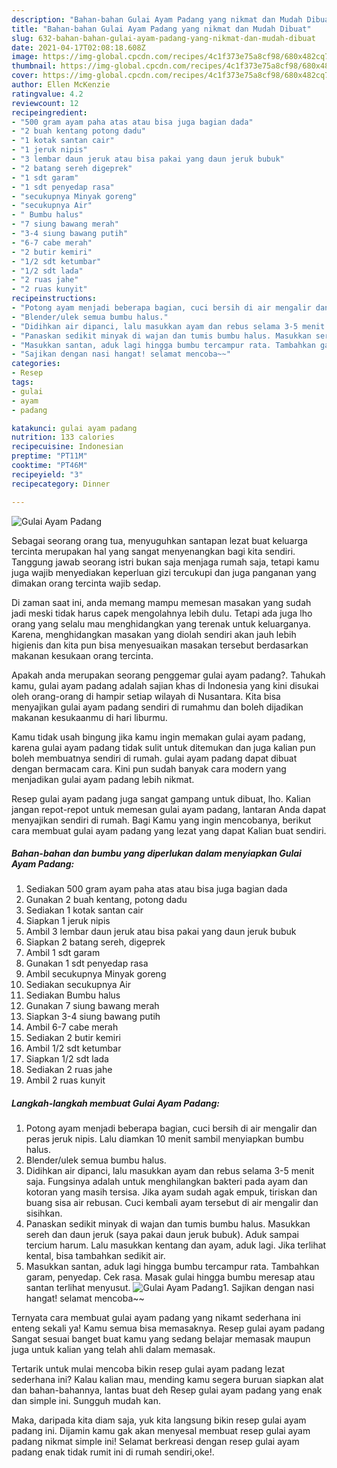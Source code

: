 ```yaml
---
description: "Bahan-bahan Gulai Ayam Padang yang nikmat dan Mudah Dibuat"
title: "Bahan-bahan Gulai Ayam Padang yang nikmat dan Mudah Dibuat"
slug: 632-bahan-bahan-gulai-ayam-padang-yang-nikmat-dan-mudah-dibuat
date: 2021-04-17T02:08:18.608Z
image: https://img-global.cpcdn.com/recipes/4c1f373e75a8cf98/680x482cq70/gulai-ayam-padang-foto-resep-utama.jpg
thumbnail: https://img-global.cpcdn.com/recipes/4c1f373e75a8cf98/680x482cq70/gulai-ayam-padang-foto-resep-utama.jpg
cover: https://img-global.cpcdn.com/recipes/4c1f373e75a8cf98/680x482cq70/gulai-ayam-padang-foto-resep-utama.jpg
author: Ellen McKenzie
ratingvalue: 4.2
reviewcount: 12
recipeingredient:
- "500 gram ayam paha atas atau bisa juga bagian dada"
- "2 buah kentang potong dadu"
- "1 kotak santan cair"
- "1 jeruk nipis"
- "3 lembar daun jeruk atau bisa pakai yang daun jeruk bubuk"
- "2 batang sereh digeprek"
- "1 sdt garam"
- "1 sdt penyedap rasa"
- "secukupnya Minyak goreng"
- "secukupnya Air"
- " Bumbu halus"
- "7 siung bawang merah"
- "3-4 siung bawang putih"
- "6-7 cabe merah"
- "2 butir kemiri"
- "1/2 sdt ketumbar"
- "1/2 sdt lada"
- "2 ruas jahe"
- "2 ruas kunyit"
recipeinstructions:
- "Potong ayam menjadi beberapa bagian, cuci bersih di air mengalir dan peras jeruk nipis. Lalu diamkan 10 menit sambil menyiapkan bumbu halus."
- "Blender/ulek semua bumbu halus."
- "Didihkan air dipanci, lalu masukkan ayam dan rebus selama 3-5 menit saja. Fungsinya adalah untuk menghilangkan bakteri pada ayam dan kotoran yang masih tersisa. Jika ayam sudah agak empuk, tiriskan dan buang sisa air rebusan. Cuci kembali ayam tersebut di air mengalir dan sisihkan."
- "Panaskan sedikit minyak di wajan dan tumis bumbu halus. Masukkan sereh dan daun jeruk (saya pakai daun jeruk bubuk). Aduk sampai tercium harum. Lalu masukkan kentang dan ayam, aduk lagi. Jika terlihat kental, bisa tambahkan sedikit air."
- "Masukkan santan, aduk lagi hingga bumbu tercampur rata. Tambahkan garam, penyedap. Cek rasa. Masak gulai hingga bumbu meresap atau santan terlihat menyusut."
- "Sajikan dengan nasi hangat! selamat mencoba~~"
categories:
- Resep
tags:
- gulai
- ayam
- padang

katakunci: gulai ayam padang 
nutrition: 133 calories
recipecuisine: Indonesian
preptime: "PT11M"
cooktime: "PT46M"
recipeyield: "3"
recipecategory: Dinner

---
```



![Gulai Ayam Padang](https://img-global.cpcdn.com/recipes/4c1f373e75a8cf98/680x482cq70/gulai-ayam-padang-foto-resep-utama.jpg)

Sebagai seorang orang tua, menyuguhkan santapan lezat buat keluarga tercinta merupakan hal yang sangat menyenangkan bagi kita sendiri. Tanggung jawab seorang istri bukan saja menjaga rumah saja, tetapi kamu juga wajib menyediakan keperluan gizi tercukupi dan juga panganan yang dimakan orang tercinta wajib sedap.

Di zaman  saat ini, anda memang mampu memesan masakan yang sudah jadi meski tidak harus capek mengolahnya lebih dulu. Tetapi ada juga lho orang yang selalu mau menghidangkan yang terenak untuk keluarganya. Karena, menghidangkan masakan yang diolah sendiri akan jauh lebih higienis dan kita pun bisa menyesuaikan masakan tersebut berdasarkan makanan kesukaan orang tercinta. 



Apakah anda merupakan seorang penggemar gulai ayam padang?. Tahukah kamu, gulai ayam padang adalah sajian khas di Indonesia yang kini disukai oleh orang-orang di hampir setiap wilayah di Nusantara. Kita bisa menyajikan gulai ayam padang sendiri di rumahmu dan boleh dijadikan makanan kesukaanmu di hari liburmu.

Kamu tidak usah bingung jika kamu ingin memakan gulai ayam padang, karena gulai ayam padang tidak sulit untuk ditemukan dan juga kalian pun boleh membuatnya sendiri di rumah. gulai ayam padang dapat dibuat dengan bermacam cara. Kini pun sudah banyak cara modern yang menjadikan gulai ayam padang lebih nikmat.

Resep gulai ayam padang juga sangat gampang untuk dibuat, lho. Kalian jangan repot-repot untuk memesan gulai ayam padang, lantaran Anda dapat menyajikan sendiri di rumah. Bagi Kamu yang ingin mencobanya, berikut cara membuat gulai ayam padang yang lezat yang dapat Kalian buat sendiri.

<!--inarticleads1-->

##### Bahan-bahan dan bumbu yang diperlukan dalam menyiapkan Gulai Ayam Padang:

1. Sediakan 500 gram ayam paha atas atau bisa juga bagian dada
1. Gunakan 2 buah kentang, potong dadu
1. Sediakan 1 kotak santan cair
1. Siapkan 1 jeruk nipis
1. Ambil 3 lembar daun jeruk atau bisa pakai yang daun jeruk bubuk
1. Siapkan 2 batang sereh, digeprek
1. Ambil 1 sdt garam
1. Gunakan 1 sdt penyedap rasa
1. Ambil secukupnya Minyak goreng
1. Sediakan secukupnya Air
1. Sediakan  Bumbu halus
1. Gunakan 7 siung bawang merah
1. Siapkan 3-4 siung bawang putih
1. Ambil 6-7 cabe merah
1. Sediakan 2 butir kemiri
1. Ambil 1/2 sdt ketumbar
1. Siapkan 1/2 sdt lada
1. Sediakan 2 ruas jahe
1. Ambil 2 ruas kunyit




<!--inarticleads2-->

##### Langkah-langkah membuat Gulai Ayam Padang:

1. Potong ayam menjadi beberapa bagian, cuci bersih di air mengalir dan peras jeruk nipis. Lalu diamkan 10 menit sambil menyiapkan bumbu halus.
1. Blender/ulek semua bumbu halus.
1. Didihkan air dipanci, lalu masukkan ayam dan rebus selama 3-5 menit saja. Fungsinya adalah untuk menghilangkan bakteri pada ayam dan kotoran yang masih tersisa. Jika ayam sudah agak empuk, tiriskan dan buang sisa air rebusan. Cuci kembali ayam tersebut di air mengalir dan sisihkan.
1. Panaskan sedikit minyak di wajan dan tumis bumbu halus. Masukkan sereh dan daun jeruk (saya pakai daun jeruk bubuk). Aduk sampai tercium harum. Lalu masukkan kentang dan ayam, aduk lagi. Jika terlihat kental, bisa tambahkan sedikit air.
1. Masukkan santan, aduk lagi hingga bumbu tercampur rata. Tambahkan garam, penyedap. Cek rasa. Masak gulai hingga bumbu meresap atau santan terlihat menyusut.
<img src="//assets-global.cpcdn.com/assets/icons/button_play-2c75c40dde080a61004c1f40b05d8f140eaff45d7e9e6481dc71c63d2e7c4909.png" alt="Gulai Ayam Padang">1. Sajikan dengan nasi hangat! selamat mencoba~~




Ternyata cara membuat gulai ayam padang yang nikamt sederhana ini enteng sekali ya! Kamu semua bisa memasaknya. Resep gulai ayam padang Sangat sesuai banget buat kamu yang sedang belajar memasak maupun juga untuk kalian yang telah ahli dalam memasak.

Tertarik untuk mulai mencoba bikin resep gulai ayam padang lezat sederhana ini? Kalau kalian mau, mending kamu segera buruan siapkan alat dan bahan-bahannya, lantas buat deh Resep gulai ayam padang yang enak dan simple ini. Sungguh mudah kan. 

Maka, daripada kita diam saja, yuk kita langsung bikin resep gulai ayam padang ini. Dijamin kamu gak akan menyesal membuat resep gulai ayam padang nikmat simple ini! Selamat berkreasi dengan resep gulai ayam padang enak tidak rumit ini di rumah sendiri,oke!.

